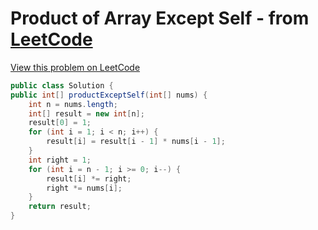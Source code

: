 # Product of Array Except Self - from [LeetCode](https://leetcode.com)
[View this problem on LeetCode](https://leetcode.com/problems/find-all-duplicates-in-an-array/description/)

```java 
public class Solution {
public int[] productExceptSelf(int[] nums) {
    int n = nums.length;
    int[] result = new int[n];
    result[0] = 1;
    for (int i = 1; i < n; i++) {
        result[i] = result[i - 1] * nums[i - 1];
    }
    int right = 1;
    for (int i = n - 1; i >= 0; i--) {
        result[i] *= right;
        right *= nums[i];
    }
    return result;
}
```
